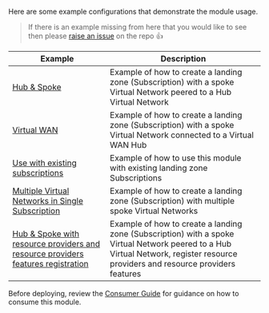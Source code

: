 <!-- markdownlint-disable MD041 -->
Here are some example configurations that demonstrate the module usage.

> If there is an example missing from here that you would like to see then please [raise an issue](https://github.com/Azure/bicep-lz-vending/issues/new/choose) on the repo 👍

| Example                                                                                           | Description                                                                                                              |
| ------------------------------------------------------------------------------------------------- | ------------------------------------------------------------------------------------------------------------------------ |
| [Hub & Spoke](Example-1-Hub-and-Spoke)                                                            | Example of how to create a landing zone (Subscription) with a spoke Virtual Network peered to a Hub Virtual Network |
| [Virtual WAN](Example-2-Virtual-WAN)                                                              | Example of how to create a landing zone (Subscription) with a spoke Virtual Network connected to a Virtual WAN Hub       |
| [Use with existing subscriptions](Example-3-Use-With-Existing-Subscriptions)                      | Example of how to use this module with existing landing zone Subscriptions                                               |
| [Multiple Virtual Networks in Single Subscription](Example-4-Multiple-VNets-In-Same-Subscription) | Example of how to create a landing zone (Subscription) with multiple spoke Virtual Networks                              |
| [Hub & Spoke with resource providers and resource providers features registration](Example-5-Hub-and-Spoke-With-RP-registration) | Example of how to create a landing zone (Subscription) with a spoke Virtual Network peered to a Hub Virtual Network, register resource providers and resource providers features                              |

Before deploying, review the [Consumer Guide](https://github.com/azure/bicep-lz-vending/wiki/consumerguide) for guidance on how to consume this module.
